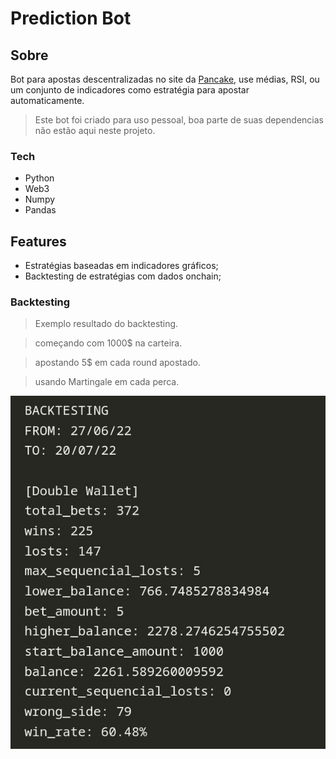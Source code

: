# Prediction Bot
## Sobre
Bot para apostas descentralizadas no site da [Pancake](https://pancakeswap.finance/prediction?token=BNB), use médias, RSI, ou um conjunto de indicadores como estratégia para apostar automaticamente.

> Este bot foi criado para uso pessoal, boa parte de suas dependencias não estão aqui neste projeto.


### Tech
- Python
- Web3
- Numpy
- Pandas


## Features
 - Estratégias baseadas em indicadores gráficos;
 - Backtesting de estratégias com dados onchain;


### Backtesting
> Exemplo resultado do backtesting.

> começando com 1000$ na carteira.

> apostando 5$ em cada round apostado.

> usando Martingale em cada perca.

![alt text](https://github.com/lucasccampos/prediction_cake/blob/master/screenshots/backtesting_result.jpg?raw=true)
